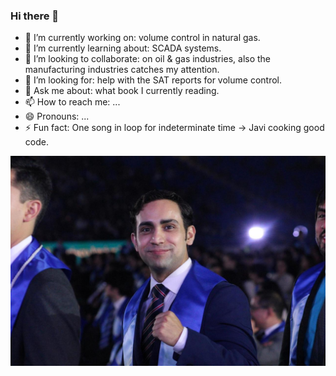 
### Hi there 👋

- 🔭 I’m currently working on: volume control in natural gas.
- 🌱 I’m currently learning about: SCADA systems.
- 👯 I’m looking to collaborate: on oil & gas industries, also the manufacturing industries catches my attention.
- 🤔 I’m looking for: help with the SAT reports for volume control.
- 💬 Ask me about: what book I currently reading.
- 📫 How to reach me: ...
- 😄 Pronouns: ...
- ⚡ Fun fact: One song in loop for indeterminate time -> Javi cooking good code.

![This is me](https://github.com/JavChavezR/Docs/blob/2baec85b76c1f46da8ff6fa7d4c3f12e653048ce/JaviOnPeak.jpg)
